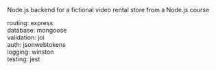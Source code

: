 Node.js backend for a fictional video rental store from a Node.js course

routing:    express  
database:   mongoose  
validation: joi  
auth:       jsonwebtokens  
logging:    winston  
testing:    jest  
